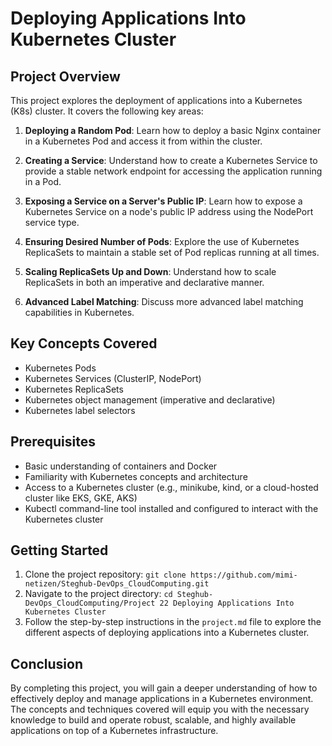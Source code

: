 # Deploying Applications Into Kubernetes Cluster

## Project Overview

This project explores the deployment of applications into a Kubernetes (K8s) cluster. It covers the following key areas:

1. **Deploying a Random Pod**: Learn how to deploy a basic Nginx container in a Kubernetes Pod and access it from within the cluster.

2. **Creating a Service**: Understand how to create a Kubernetes Service to provide a stable network endpoint for accessing the application running in a Pod.

3. **Exposing a Service on a Server's Public IP**: Learn how to expose a Kubernetes Service on a node's public IP address using the NodePort service type.

4. **Ensuring Desired Number of Pods**: Explore the use of Kubernetes ReplicaSets to maintain a stable set of Pod replicas running at all times.

5. **Scaling ReplicaSets Up and Down**: Understand how to scale ReplicaSets in both an imperative and declarative manner.

6. **Advanced Label Matching**: Discuss more advanced label matching capabilities in Kubernetes.

## Key Concepts Covered

- Kubernetes Pods
- Kubernetes Services (ClusterIP, NodePort)
- Kubernetes ReplicaSets
- Kubernetes object management (imperative and declarative)
- Kubernetes label selectors

## Prerequisites

- Basic understanding of containers and Docker
- Familiarity with Kubernetes concepts and architecture
- Access to a Kubernetes cluster (e.g., minikube, kind, or a cloud-hosted cluster like EKS, GKE, AKS)
- Kubectl command-line tool installed and configured to interact with the Kubernetes cluster

## Getting Started

1. Clone the project repository: `git clone https://github.com/mimi-netizen/Steghub-DevOps_CloudComputing.git`
2. Navigate to the project directory: `cd Steghub-DevOps_CloudComputing/Project 22 Deploying Applications Into Kubernetes Cluster`
3. Follow the step-by-step instructions in the `project.md` file to explore the different aspects of deploying applications into a Kubernetes cluster.

## Conclusion

By completing this project, you will gain a deeper understanding of how to effectively deploy and manage applications in a Kubernetes environment. The concepts and techniques covered will equip you with the necessary knowledge to build and operate robust, scalable, and highly available applications on top of a Kubernetes infrastructure.
